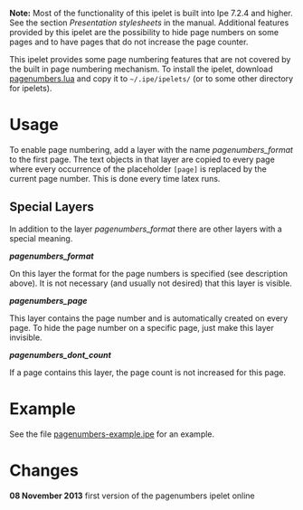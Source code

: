 **Note:** Most of the functionality of this ipelet is built into Ipe
7.2.4 and higher.  See the section *Presentation stylesheets* in the
manual.  Additional features provided by this ipelet are the
possibility to hide page numbers on some pages and to have pages that
do not increase the page counter.

This ipelet provides some page numbering features that are not covered
by the built in page numbering mechanism.  To install the ipelet,
download
[pagenumbers.lua](pagenumbers.lua)
and copy it to `~/.ipe/ipelets/` (or to some other directory for
ipelets).

# Usage #

To enable page numbering, add a layer with the name
*pagenumbers_format* to the first page.  The text objects in that
layer are copied to every page where every occurrence of the
placeholder `[page]` is replaced by the current page number.  This is
done every time latex runs.

## Special Layers ##

In addition to the layer *pagenumbers_format* there are other layers
with a special meaning.

***pagenumbers_format*** 

On this layer the format for the page numbers is specified (see
description above).  It is not necessary (and usually not desired)
that this layer is visible.

***pagenumbers_page***

This layer contains the page number and is automatically created on
every page.  To hide the page number on a specific page, just make
this layer invisible.

***pagenumbers_dont_count***

If a page contains this layer, the page count is not increased for
this page.


# Example #

See the file
[pagenumbers-example.ipe](pagenumbers-example.ipe)
for an example.

# Changes #

**08 November 2013**
first version of the pagenumbers ipelet online
